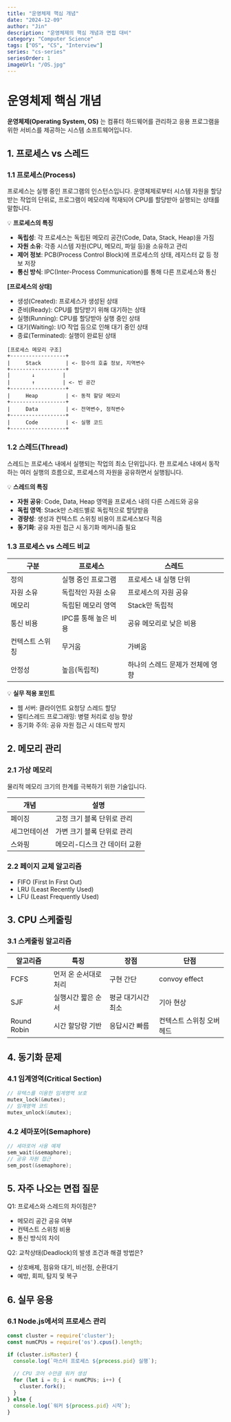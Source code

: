 ```yaml
---
title: "운영체제 핵심 개념"
date: "2024-12-09"
author: "Jin"
description: "운영체제의 핵심 개념과 면접 대비"
category: "Computer Science"
tags: ["OS", "CS", "Interview"]
series: "cs-series"
seriesOrder: 1
imageUrl: "/OS.jpg"
---
```


# 운영체제 핵심 개념

**운영체제(Operating System, OS)** 는 컴퓨터 하드웨어를 관리하고 응용 프로그램을 위한 서비스를 제공하는 시스템 소프트웨어입니다.

## 1. 프로세스 vs 스레드

### 1.1 프로세스(Process)
프로세스는 실행 중인 프로그램의 인스턴스입니다. 운영체제로부터 시스템 자원을 할당받는 작업의 단위로, 프로그램이 메모리에 적재되어 CPU를 할당받아 실행되는 상태를 말합니다.

💡 **프로세스의 특징**
- **독립성**: 각 프로세스는 독립된 메모리 공간(Code, Data, Stack, Heap)을 가짐
- **자원 소유**: 각종 시스템 자원(CPU, 메모리, 파일 등)을 소유하고 관리
- **제어 정보**: PCB(Process Control Block)에 프로세스의 상태, 레지스터 값 등 정보 저장
- **통신 방식**: IPC(Inter-Process Communication)를 통해 다른 프로세스와 통신

**[프로세스의 상태]**
- 생성(Created): 프로세스가 생성된 상태
- 준비(Ready): CPU를 할당받기 위해 대기하는 상태
- 실행(Running): CPU를 할당받아 실행 중인 상태
- 대기(Waiting): I/O 작업 등으로 인해 대기 중인 상태
- 종료(Terminated): 실행이 완료된 상태

```ascii
[프로세스 메모리 구조]
+------------------+
|     Stack        | <- 함수의 호출 정보, 지역변수
+------------------+
|       ↓         |
|       ↑         | <- 빈 공간
+------------------+
|     Heap         | <- 동적 할당 메모리
+------------------+
|     Data         | <- 전역변수, 정적변수
+------------------+
|     Code         | <- 실행 코드
+------------------+
```

### 1.2 스레드(Thread)
스레드는 프로세스 내에서 실행되는 작업의 최소 단위입니다. 한 프로세스 내에서 동작하는 여러 실행의 흐름으로, 프로세스의 자원을 공유하면서 실행됩니다.

💡 **스레드의 특징**
- **자원 공유**: Code, Data, Heap 영역을 프로세스 내의 다른 스레드와 공유
- **독립 영역**: Stack만 스레드별로 독립적으로 할당받음
- **경량성**: 생성과 컨텍스트 스위칭 비용이 프로세스보다 적음
- **동기화**: 공유 자원 접근 시 동기화 메커니즘 필요

### 1.3 프로세스 vs 스레드 비교

| 구분 | 프로세스 | 스레드 |
|------|---------|--------|
| 정의 | 실행 중인 프로그램 | 프로세스 내 실행 단위 |
| 자원 소유 | 독립적인 자원 소유 | 프로세스의 자원 공유 |
| 메모리 | 독립된 메모리 영역 | Stack만 독립적 |
| 통신 비용 | IPC를 통해 높은 비용 | 공유 메모리로 낮은 비용 |
| 컨텍스트 스위칭 | 무거움 | 가벼움 |
| 안정성 | 높음(독립적) | 하나의 스레드 문제가 전체에 영향 |

💡 **실무 적용 포인트**
- 웹 서버: 클라이언트 요청당 스레드 할당
- 멀티스레드 프로그래밍: 병렬 처리로 성능 향상
- 동기화 주의: 공유 자원 접근 시 데드락 방지

## 2. 메모리 관리

### 2.1 가상 메모리
물리적 메모리 크기의 한계를 극복하기 위한 기술입니다.

| 개념 | 설명 |
|------|------|
| 페이징 | 고정 크기 블록 단위로 관리 |
| 세그먼테이션 | 가변 크기 블록 단위로 관리 |
| 스와핑 | 메모리-디스크 간 데이터 교환 |

### 2.2 페이지 교체 알고리즘
- FIFO (First In First Out)
- LRU (Least Recently Used)
- LFU (Least Frequently Used)

## 3. CPU 스케줄링

### 3.1 스케줄링 알고리즘
| 알고리즘 | 특징 | 장점 | 단점 |
|---------|------|------|------|
| FCFS | 먼저 온 순서대로 처리 | 구현 간단 | convoy effect |
| SJF | 실행시간 짧은 순서 | 평균 대기시간 최소 | 기아 현상 |
| Round Robin | 시간 할당량 기반 | 응답시간 빠름 | 컨텍스트 스위칭 오버헤드 |

## 4. 동기화 문제

### 4.1 임계영역(Critical Section)
```c
// 뮤텍스를 이용한 임계영역 보호
mutex_lock(&mutex);
// 임계영역 코드
mutex_unlock(&mutex);
```

### 4.2 세마포어(Semaphore)
```c
// 세마포어 사용 예제
sem_wait(&semaphore);
// 공유 자원 접근
sem_post(&semaphore);
```

## 5. 자주 나오는 면접 질문

Q1: 프로세스와 스레드의 차이점은?
- 메모리 공간 공유 여부
- 컨텍스트 스위칭 비용
- 통신 방식의 차이

Q2: 교착상태(Deadlock)의 발생 조건과 해결 방법은?
- 상호배제, 점유와 대기, 비선점, 순환대기
- 예방, 회피, 탐지 및 복구

## 6. 실무 응용

### 6.1 Node.js에서의 프로세스 관리
```javascript
const cluster = require('cluster');
const numCPUs = require('os').cpus().length;

if (cluster.isMaster) {
  console.log(`마스터 프로세스 ${process.pid} 실행`);
  
  // CPU 코어 수만큼 워커 생성
  for (let i = 0; i < numCPUs; i++) {
    cluster.fork();
  }
} else {
  console.log(`워커 ${process.pid} 시작`);
}
```
